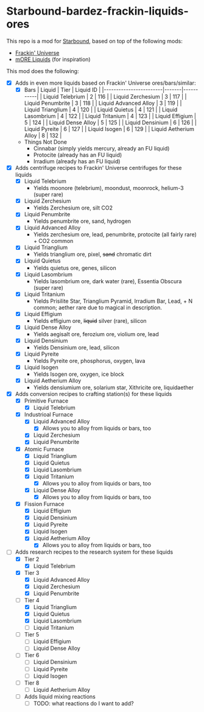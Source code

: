 # Starbound-bardez-frackin-liquids-ores

This repo is a mod for [Starbound](https://playstarbound.com/), based on top of the following mods:
- [Frackin' Universe](https://steamcommunity.com/sharedfiles/filedetails/?id=729480149) 
- [mORE Liquids](https://steamcommunity.com/sharedfiles/filedetails/?id=1318339314) (for inspiration)

This mod does the following:

- [X] Adds in even more liquids based on Frackin' Universe ores/bars/similar:
  - [X] Bars
    | Liquid                 | Tier  | Liquid ID |
    |------------------------|-------|-----------|
    | Liquid Telebrium       | 2     | 116       |
    | Liquid Zerchesium      | 3     | 117       |
    | Liquid Penumbrite      | 3     | 118       |
    | Liquid Advanced Alloy  | 3     | 119       |
    | Liquid Trianglium      | 4     | 120       |
    | Liquid Quietus         | 4     | 121       |
    | Liquid Lasombrium      | 4     | 122       |
    | Liquid Tritanium       | 4     | 123       |
    | Liquid Effigium        | 5     | 124       |
    | Liquid Dense Alloy     | 5     | 125       |
    | Liquid Densinium       | 6     | 126       |
    | Liquid Pyreite         | 6     | 127       |
    | Liquid Isogen          | 6     | 129       |
    | Liquid Aetherium Alloy | 8     | 132       |

  - Things Not Done
    - Cinnabar (simply yields mercury, already an FU liquid)
    - Protocite (already has an FU liquid)
    - Irradium (already has an FU liquid)
- [X] Adds centrifuge recipes to Frackin' Universe centrifuges for these liquids
  - [X] Liquid Telebrium
    - Yields moonore (telebrium), moondust, moonrock, helium-3 (super rare)
  - [X] Liquid Zerchesium
    - Yields Zerchesium ore, silt CO2
  - [X] Liquid Penumbrite
    - Yields penumbrite ore, sand, hydrogen
  - [X] Liquid Advanced Alloy
    - Yields zerchesium ore, lead, penumbrite, protocite (all fairly rare) + CO2 common
  - [X] Liquid Trianglium
    - Yields trianglium ore, pixel, ~~sand~~ chromatic dirt
  - [X] Liquid Quietus
    - Yields quietus ore, genes, silicon
  - [X] Liquid Lasombrium
    - Yields lasombrium ore, dark water (rare), Essentia Obscura (super rare)
  - [X] Liquid Tritanium
    - Yields Prisilite Star, Trianglium Pyramid, Irradium Bar, Lead,  + N common; aether rare due to magical in description.
  - [X] Liquid Effigium
    - Yields effigium ore, ~~liquid~~ silver (rare), silicon
  - [X] Liquid Dense Alloy
    - Yields aegisalt ore, ferozium ore, violium ore, lead
  - [X] Liquid Densinium
    - Yields Densinium ore, lead, silicon
  - [X] Liquid Pyreite
    - Yields Pyreite ore, phosphorus, oxygen, lava
  - [X] Liquid Isogen
    - Yields Isogen ore, oxygen, ice block
  - [X] Liquid Aetherium Alloy
    - Yields densiumium ore, solarium star, Xithricite ore, liquidaether
- [X] Adds conversion recipes to crafting station(s) for these liquids
  - [X] Primitive Furnace
    - [X] Liquid Telebrium
  - [X] Industrioal Furnace
    - [X] Liquid Advanced Alloy
      - [X] Allows you to alloy from liquids or bars, too
    - [X] Liquid Zerchesium
    - [X] Liquid Penumbrite
  - [X] Atomic Furnace
    - [X] Liquid Trianglium
    - [X] Liquid Quietus
    - [X] Liquid Lasombrium
    - [X] Liquid Tritanium
      - [X] Allows you to alloy from liquids or bars, too
    - [X] Liquid Dense Alloy
      - [X] Allows you to alloy from liquids or bars, too
  - [X] Fission Furnace
    - [X] Liquid Effigium
    - [X] Liquid Densinium
    - [X] Liquid Pyreite
    - [X] Liquid Isogen
    - [X] Liquid Aetherium Alloy
      - [X] Allows you to alloy from liquids or bars, too
- [ ] Adds research recipes to the research system for these liquids
  - [X] Tier 2
    - [X] Liquid Telebrium
  - [X] Tier 3
    - [X] Liquid Advanced Alloy
    - [X] Liquid Zerchesium
    - [X] Liquid Penumbrite
  - [ ] Tier 4
    - [X] Liquid Trianglium
    - [X] Liquid Quietus
    - [X] Liquid Lasombrium
    - [ ] Liquid Tritanium
  - [ ] Tier 5
    - [ ] Liquid Effigium
    - [ ] Liquid Dense Alloy
  - [ ] Tier 6
    - [ ] Liquid Densinium
    - [ ] Liquid Pyreite
    - [ ] Liquid Isogen
  - [ ] Tier 8
    - [ ] Liquid Aetherium Alloy
  - [ ] Adds liquid mixing reactions
    - [ ] TODO: what reactions do I want to add?